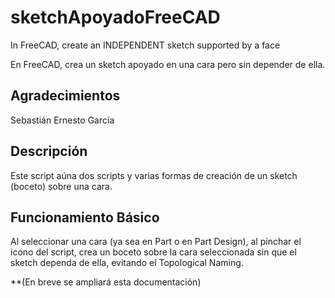 # sketchApoyadoFreeCAD

In FreeCAD, create an INDEPENDENT sketch supported by a face

En FreeCAD, crea un sketch apoyado en una cara pero sin depender de ella.


## Agradecimientos

Sebastián Ernesto García


## Descripción

Este script aúna dos scripts y varias formas de creación de un sketch (boceto) sobre una cara.

## Funcionamiento Básico

Al seleccionar una cara (ya sea en Part o en Part Design), al pinchar el icono del script, crea un boceto sobre la cara seleccionada sin que el sketch dependa de ella, evitando el Topological Naming.


**(En breve se ampliará esta documentación)
